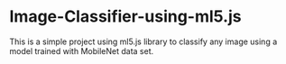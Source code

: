 # Image-Classifier-using-ml5.js
This is a simple project using ml5.js library  to classify any image using a model trained with MobileNet data set.  
